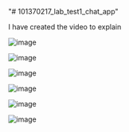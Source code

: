 "# 101370217_lab_test1_chat_app" 

I have created the video to explain


![image](https://github.com/sanjhvii/101370217_lab_test1_chat_app/assets/144291022/52526f28-1276-475e-b888-6881c8d8f856)


![image](https://github.com/sanjhvii/101370217_lab_test1_chat_app/assets/144291022/68080d70-0315-4049-9918-ca3501090a30)

![image](https://github.com/sanjhvii/101370217_lab_test1_chat_app/assets/144291022/08d3f861-ff27-4248-9184-8c2bbb8d2162)



![image](https://github.com/sanjhvii/101370217_lab_test1_chat_app/assets/144291022/94414445-4c11-49eb-a546-6ff68aad54a3)


![image](https://github.com/sanjhvii/101370217_lab_test1_chat_app/assets/144291022/8de63738-c727-45c3-a6b4-53a9a6cd264b)


![image](https://github.com/sanjhvii/101370217_lab_test1_chat_app/assets/144291022/d8a7c7c0-0d65-4804-b05d-8b6a2f09860f)
